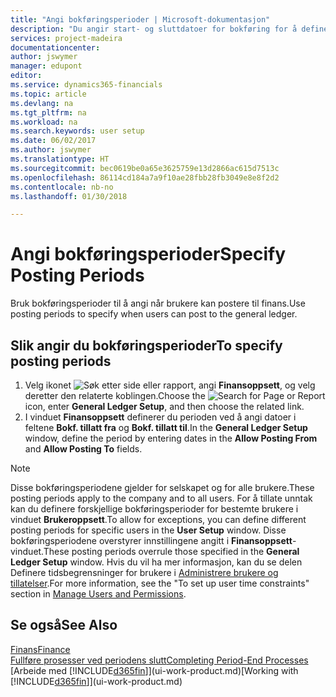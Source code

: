 ```yaml
---
title: "Angi bokføringsperioder | Microsoft-dokumentasjon"
description: "Du angir start- og sluttdatoer for bokføring for å definere når brukere kan bokføre i Finans."
services: project-madeira
documentationcenter: 
author: jswymer
manager: edupont
editor: 
ms.service: dynamics365-financials
ms.topic: article
ms.devlang: na
ms.tgt_pltfrm: na
ms.workload: na
ms.search.keywords: user setup
ms.date: 06/02/2017
ms.author: jswymer
ms.translationtype: HT
ms.sourcegitcommit: bec0619be0a65e3625759e13d2866ac615d7513c
ms.openlocfilehash: 86114cd184a7a9f10ae28fbb28fb3049e8e8f2d2
ms.contentlocale: nb-no
ms.lasthandoff: 01/30/2018

---
```

# <a name="specify-posting-periods"></a><span data-ttu-id="e2f29-103">Angi bokføringsperioder</span><span class="sxs-lookup"><span data-stu-id="e2f29-103">Specify Posting Periods</span></span>
<span data-ttu-id="e2f29-104">Bruk bokføringsperioder til å angi når brukere kan postere til finans.</span><span class="sxs-lookup"><span data-stu-id="e2f29-104">Use posting periods to specify when users can post to the general ledger.</span></span>  

## <a name="to-specify-posting-periods"></a><span data-ttu-id="e2f29-105">Slik angir du bokføringsperioder</span><span class="sxs-lookup"><span data-stu-id="e2f29-105">To specify posting periods</span></span>
1. <span data-ttu-id="e2f29-106">Velg ikonet ![Søk etter side eller rapport](media/ui-search/search_small.png "Søk etter side eller rapport"), angi **Finansoppsett**, og velg deretter den relaterte koblingen.</span><span class="sxs-lookup"><span data-stu-id="e2f29-106">Choose the ![Search for Page or Report](media/ui-search/search_small.png "Search for Page or Report icon") icon, enter **General Ledger Setup**, and then choose the related link.</span></span>  
2. <span data-ttu-id="e2f29-107">I vinduet **Finansoppsett** definerer du perioden ved å angi datoer i feltene **Bokf. tillatt fra** og **Bokf. tillatt til**.</span><span class="sxs-lookup"><span data-stu-id="e2f29-107">In the **General Ledger Setup** window, define the period by entering dates in the **Allow Posting From** and **Allow Posting To** fields.</span></span>  

> [!NOTE]  
>   <span data-ttu-id="e2f29-108">Disse bokføringsperiodene gjelder for selskapet og for alle brukere.</span><span class="sxs-lookup"><span data-stu-id="e2f29-108">These posting periods apply to the company and to all users.</span></span> <span data-ttu-id="e2f29-109">For å tillate unntak kan du definere forskjellige bokføringsperioder for bestemte brukere i vinduet **Brukeroppsett**.</span><span class="sxs-lookup"><span data-stu-id="e2f29-109">To allow for exceptions, you can define different posting periods for specific users in the **User Setup** window.</span></span> <span data-ttu-id="e2f29-110">Disse bokføringsperiodene overstyrer innstillingene angitt i **Finansoppsett**-vinduet.</span><span class="sxs-lookup"><span data-stu-id="e2f29-110">These posting periods overrule those specified in the **General Ledger Setup** window.</span></span> <span data-ttu-id="e2f29-111">Hvis du vil ha mer informasjon, kan du se delen Definere tidsbegrensninger for brukere i [Administrere brukere og tillatelser](ui-how-users-permissions.md).</span><span class="sxs-lookup"><span data-stu-id="e2f29-111">For more information, see the "To set up user time constraints" section in [Manage Users and Permissions](ui-how-users-permissions.md).</span></span>

## <a name="see-also"></a><span data-ttu-id="e2f29-112">Se også</span><span class="sxs-lookup"><span data-stu-id="e2f29-112">See Also</span></span>
[<span data-ttu-id="e2f29-113">Finans</span><span class="sxs-lookup"><span data-stu-id="e2f29-113">Finance</span></span>](finance.md)  
[<span data-ttu-id="e2f29-114">Fullføre prosesser ved periodens slutt</span><span class="sxs-lookup"><span data-stu-id="e2f29-114">Completing Period-End Processes</span></span>](year-how-complete-period-end-processes.md)  
<span data-ttu-id="e2f29-115">[Arbeide med [!INCLUDE[d365fin](includes/d365fin_md.md)]](ui-work-product.md)</span><span class="sxs-lookup"><span data-stu-id="e2f29-115">[Working with [!INCLUDE[d365fin](includes/d365fin_md.md)]](ui-work-product.md)</span></span>

